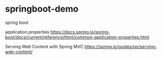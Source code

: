 # springboot-demo
spring boot

application.properties
https://docs.spring.io/spring-boot/docs/current/reference/html/common-application-properties.html


Serving Web Content with Spring MVC
https://spring.io/guides/gs/serving-web-content/